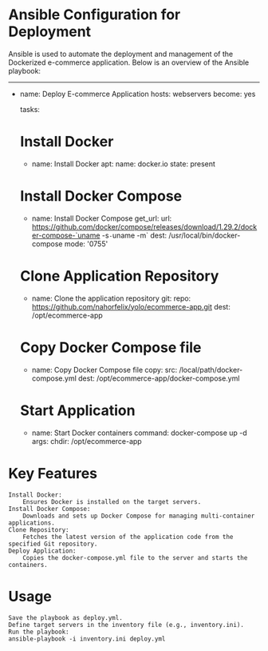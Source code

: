 #  Ansible Configuration for Deployment
Ansible is used to automate the deployment and management of the Dockerized e-commerce application. Below is an overview of the Ansible playbook:

  ---
- name: Deploy E-commerce Application
  hosts: webservers
  become: yes

  tasks:
    # Install Docker
    - name: Install Docker
      apt:
        name: docker.io
        state: present

    # Install Docker Compose
    - name: Install Docker Compose
      get_url:
        url: https://github.com/docker/compose/releases/download/1.29.2/docker-compose-`uname -s`-`uname -m`
        dest: /usr/local/bin/docker-compose
        mode: '0755'

    # Clone Application Repository
    - name: Clone the application repository
      git:
        repo: https://github.com/nahorfelix/yolo/ecommerce-app.git
        dest: /opt/ecommerce-app

    # Copy Docker Compose file
    - name: Copy Docker Compose file
      copy:
        src: /local/path/docker-compose.yml
        dest: /opt/ecommerce-app/docker-compose.yml

    # Start Application
    - name: Start Docker containers
      command: docker-compose up -d
      args:
        chdir: /opt/ecommerce-app

#  Key Features

    Install Docker:
        Ensures Docker is installed on the target servers.
    Install Docker Compose:
        Downloads and sets up Docker Compose for managing multi-container applications.
    Clone Repository:
        Fetches the latest version of the application code from the specified Git repository.
    Deploy Application:
        Copies the docker-compose.yml file to the server and starts the containers.

 #  Usage
    Save the playbook as deploy.yml.
    Define target servers in the inventory file (e.g., inventory.ini).
    Run the playbook: 
    ansible-playbook -i inventory.ini deploy.yml
